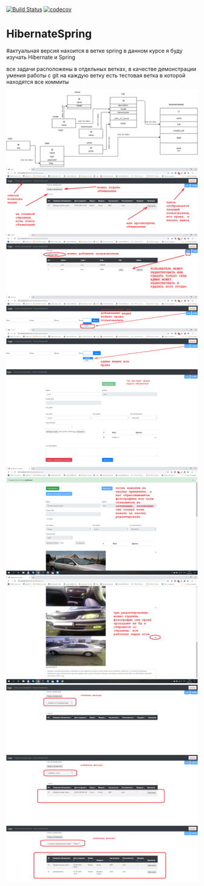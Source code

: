 [![Build Status](https://travis-ci.org/AlexandrKaleganov/HibernateSpring.svg?branch=spring)](https://travis-ci.org/AlexandrKaleganov/HibernateSpring)
[![codecov](https://codecov.io/gh/AlexandrKaleganov/HibernateSpring/branch/spring/graph/badge.svg)](https://codecov.io/gh/AlexandrKaleganov/HibernateSpring)
# HibernateSpring
#актуальная версия нахоится в ветке  spring
в данном курсе я буду изучать Hibernate  и Spring

все задачи расположены в отдельных ветках, в качестве демонстрации умения работы с git 
на каждую ветку есть тестовая ветка в которой находятся все коммиты

![Alt text](https://github.com/AlexandrKaleganov/HibernateSpring/blob/spring/db/Avito-Shema.png?raw=true "Optional Title")
![Alt text](https://github.com/AlexandrKaleganov/HibernateSpring/blob/spring/src/main/resources/1.png?raw=true "Optional Title")
![Alt text](https://github.com/AlexandrKaleganov/HibernateSpring/blob/spring/src/main/resources/2.png?raw=true "Optional Title")
![Alt text](https://github.com/AlexandrKaleganov/HibernateSpring/blob/spring/src/main/resources/3.png?raw=true "Optional Title")
![Alt text](https://github.com/AlexandrKaleganov/HibernateSpring/blob/spring/src/main/resources/4.png?raw=true "Optional Title")
![Alt text](https://github.com/AlexandrKaleganov/HibernateSpring/blob/spring/src/main/resources/5.png?raw=true "Optional Title")
![Alt text](https://github.com/AlexandrKaleganov/HibernateSpring/blob/spring/src/main/resources/6.png?raw=true "Optional Title")
![Alt text](https://github.com/AlexandrKaleganov/HibernateSpring/blob/spring/src/main/resources/7.png?raw=true "Optional Title")
![Alt text](https://github.com/AlexandrKaleganov/HibernateSpring/blob/spring/src/main/resources/8.png?raw=true "Optional Title")
![Alt text](https://github.com/AlexandrKaleganov/HibernateSpring/blob/spring/src/main/resources/9.png?raw=true "Optional Title")


